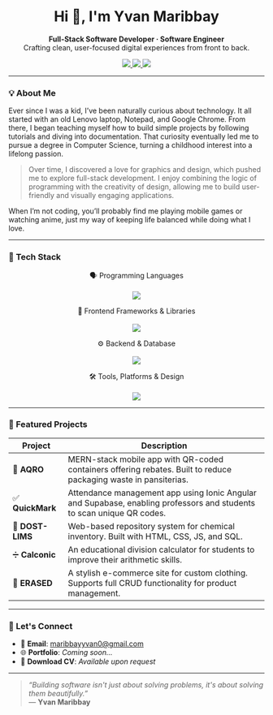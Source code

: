 <h1 align="center">Hi 👋, I'm Yvan Maribbay</h1>

<p align="center">
  <strong>Full-Stack Software Developer · Software Engineer</strong><br/>
  Crafting clean, user-focused digital experiences from front to back.
</p>

<p align="center">
  <a href="mailto:maribbayyvan0@gmail.com">
    <img src="https://img.shields.io/badge/Email-D14836?style=flat&logo=gmail&logoColor=white" />
  </a>
  <a href="https://github.com/yvanmaribbay">
    <img src="https://img.shields.io/badge/GitHub-100000?style=flat&logo=github&logoColor=white" />
  </a>
  <a href="#">
    <img src="https://img.shields.io/badge/Portfolio-Under_Development-blue?style=flat" />
  </a>
</p>

---

### 💡 About Me

Ever since I was a kid, I’ve been naturally curious about technology. It all started with an old Lenovo laptop, Notepad, and Google Chrome. From there, I began teaching myself how to build simple projects by following tutorials and diving into documentation. That curiosity eventually led me to pursue a degree in Computer Science, turning a childhood interest into a lifelong passion.

>Over time, I discovered a love for graphics and design, which pushed me to explore full-stack development. I enjoy combining the logic of programming with the creativity of design, allowing me to build user-friendly and visually engaging applications.

When I’m not coding, you’ll probably find me playing mobile games or watching anime, just my way of keeping life balanced while doing what I love.

---

### 🧰 Tech Stack

<div align="center">

🗣️ Programming Languages  
<br/>
<img src="https://skillicons.dev/icons?i=python,java" /><br/>

🎨 Frontend Frameworks & Libraries  
<br/>
<img src="https://skillicons.dev/icons?i=react,angular,vue,tailwindcss" />

⚙️ Backend & Database  
<br/>
<img src="https://skillicons.dev/icons?i=nodejs,express,mongodb,mysql,supabase,firebase" /><br/>

🛠️ Tools, Platforms & Design  
<br/>
<img src="https://skillicons.dev/icons?i=git,github,figma" />

</div>


---

### 🚀 Featured Projects

| Project | Description |
|--------|-------------|
| 🔁 **AQRO** | MERN-stack mobile app with QR-coded containers offering rebates. Built to reduce packaging waste in pansiterias. |
| ✅ **QuickMark** | Attendance management app using Ionic Angular and Supabase, enabling professors and students to scan unique QR codes. |
| 🧪 **DOST-LIMS** | Web-based repository system for chemical inventory. Built with HTML, CSS, JS, and SQL. |
| ➗ **Calconic** | An educational division calculator for students to improve their arithmetic skills. |
| 🧥 **ERASED** | A stylish e-commerce site for custom clothing. Supports full CRUD functionality for product management. |

---


### 📨 Let's Connect

- 📧 **Email**: [maribbayyvan0@gmail.com](mailto:maribbayyvan0@gmail.com)  
- 🌐 **Portfolio**: *Coming soon...*  
- 💼 **Download CV**: *Available upon request*

---

> _“Building software isn't just about solving problems, it's about solving them beautifully.”_  
> — **Yvan Maribbay**
